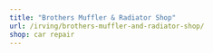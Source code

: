 ```yaml
---
title: "Brothers Muffler & Radiator Shop"
url: /irving/brothers-muffler-and-radiator-shop/
shop: car repair
---
```

